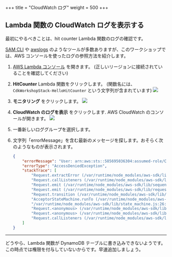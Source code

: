 +++
title = "CloudWatch ログ"
weight = 500
+++

## Lambda 関数の CloudWatch ログを表示する

最初にやるべきことは、hit counter Lambda 関数のログの確認です。

[SAM CLI](https://github.com/awslabs/aws-sam-cli) や [awslogs](https://github.com/jorgebastida/awslogs)
のようなツールが多数ありますが、このワークショップでは、AWS コンソールを使ったログの参照方法を紹介します。

1. [AWS Lambda コンソール](https://console.aws.amazon.com/lambda/home) を開きます。
   (正しいリージョンに接続されていることを確認してください)

2. __HitCounter__ Lambda 関数をクリックします。
   (関数名には、`CdkWorkshopStack-HelloHitCounter` という文字列が含まれています)
    ![](./logs1.png)

3. __モニタリング__ をクリックします。
    ![](./logs2.png)

4. __CloudWatch のログを表示__ をクリックします. AWS CloudWatch のコンソールが開きます。
    ![](./logs3.png)

5. 一番新しいロググループを選択します。

6. 文字列「errorMessage」を含む最新のメッセージを探します。おそらく次のようなものが表示されます。

   ```json
   {
       "errorMessage": "User: arn:aws:sts::585695036304:assumed-role/CdkWorkshopStack-HelloHitCounterHitCounterHandlerS-TU5M09L1UBID/CdkWorkshopStack-HelloHitCounterHitCounterHandlerD-144HVUNEWRWEO is not authorized to perform: dynamodb:UpdateItem on resource: arn:aws:dynamodb:us-east-1:585695036304:table/CdkWorkshopStack-HelloHitCounterHits7AAEBF80-1DZVT3W84LJKB",
       "errorType": "AccessDeniedException",
       "stackTrace": [
           "Request.extractError (/var/runtime/node_modules/aws-sdk/lib/protocol/json.js:48:27)",
           "Request.callListeners (/var/runtime/node_modules/aws-sdk/lib/sequential_executor.js:105:20)",
           "Request.emit (/var/runtime/node_modules/aws-sdk/lib/sequential_executor.js:77:10)",
           "Request.emit (/var/runtime/node_modules/aws-sdk/lib/request.js:683:14)",
           "Request.transition (/var/runtime/node_modules/aws-sdk/lib/request.js:22:10)",
           "AcceptorStateMachine.runTo (/var/runtime/node_modules/aws-sdk/lib/state_machine.js:14:12)",
           "/var/runtime/node_modules/aws-sdk/lib/state_machine.js:26:10",
           "Request.<anonymous> (/var/runtime/node_modules/aws-sdk/lib/request.js:38:9)",
           "Request.<anonymous> (/var/runtime/node_modules/aws-sdk/lib/request.js:685:12)",
           "Request.callListeners (/var/runtime/node_modules/aws-sdk/lib/sequential_executor.js:115:18)"
       ]
   }
   ```

---

どうやら、Lambda 関数が DynamoDB テーブルに書き込みできないようです。この時点では権限を付与していないからです。早速追加しましょう。